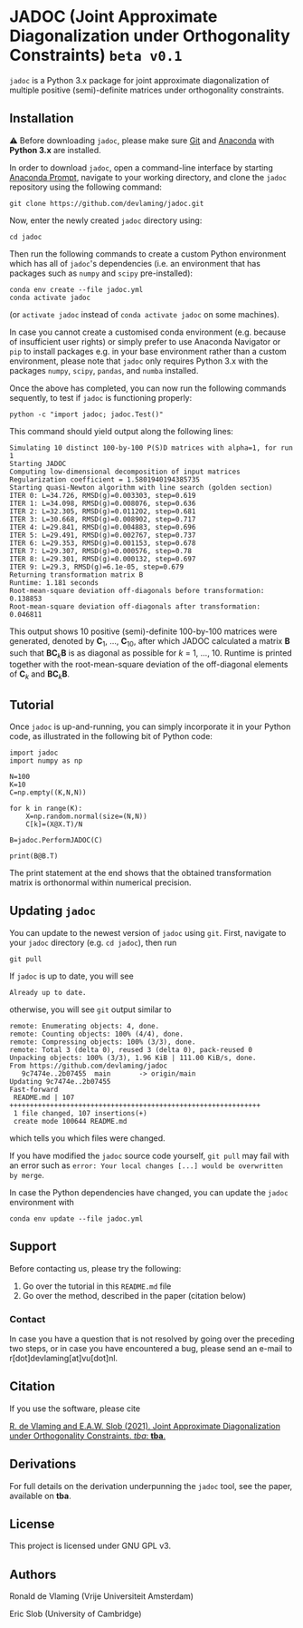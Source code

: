 # JADOC (Joint Approximate Diagonalization under Orthogonality Constraints) `beta v0.1`

`jadoc` is a Python 3.x package for joint approximate diagonalization of multiple positive (semi)-definite matrices under orthogonality constraints.

## Installation

:warning: Before downloading `jadoc`, please make sure [Git](https://git-scm.com/downloads) and [Anaconda](https://www.anaconda.com/) with **Python 3.x** are installed.

In order to download `jadoc`, open a command-line interface by starting [Anaconda Prompt](https://docs.anaconda.com/anaconda/user-guide/getting-started/), navigate to your working directory, and clone the `jadoc` repository using the following command:

```  
git clone https://github.com/devlaming/jadoc.git
```

Now, enter the newly created `jadoc` directory using:

```
cd jadoc
```

Then run the following commands to create a custom Python environment which has all of `jadoc`'s dependencies (i.e. an environment that has packages such as `numpy` and `scipy` pre-installed):

```
conda env create --file jadoc.yml
conda activate jadoc
```

(or `activate jadoc` instead of `conda activate jadoc` on some machines).

In case you cannot create a customised conda environment (e.g. because of insufficient user rights) or simply prefer to use Anaconda Navigator or `pip` to install packages e.g. in your base environment rather than a custom environment, please note that `jadoc` only requires Python 3.x with the packages `numpy`, `scipy`, `pandas`, and `numba` installed.

Once the above has completed, you can now run the following commands sequently, to test if `jadoc` is functioning properly:

```
python -c "import jadoc; jadoc.Test()"
```

This command should yield output along the following lines:
```
Simulating 10 distinct 100-by-100 P(S)D matrices with alpha=1, for run 1
Starting JADOC
Computing low-dimensional decomposition of input matrices
Regularization coefficient = 1.5801940194385735
Starting quasi-Newton algorithm with line search (golden section)
ITER 0: L=34.726, RMSD(g)=0.003303, step=0.619
ITER 1: L=34.098, RMSD(g)=0.008076, step=0.636
ITER 2: L=32.305, RMSD(g)=0.011202, step=0.681
ITER 3: L=30.668, RMSD(g)=0.008902, step=0.717
ITER 4: L=29.841, RMSD(g)=0.004883, step=0.696
ITER 5: L=29.491, RMSD(g)=0.002767, step=0.737
ITER 6: L=29.353, RMSD(g)=0.001153, step=0.678
ITER 7: L=29.307, RMSD(g)=0.000576, step=0.78
ITER 8: L=29.301, RMSD(g)=0.000132, step=0.697
ITER 9: L=29.3, RMSD(g)=6.1e-05, step=0.679
Returning transformation matrix B
Runtime: 1.181 seconds
Root-mean-square deviation off-diagonals before transformation: 0.138853
Root-mean-square deviation off-diagonals after transformation: 0.046811
```

This output shows 10 positive (semi)-definite 100-by-100 matrices were generated, denoted by **C**<sub>1</sub>, ..., **C**<sub>10</sub>, after which JADOC calculated a matrix **B** such that **BC**<sub>*k*</sub>**B** is as diagonal as possible for *k* = 1, ..., 10. Runtime is printed together with the root-mean-square deviation of the off-diagonal elements of **C**<sub>*k*</sub> and **BC**<sub>*k*</sub>**B**.

## Tutorial

Once `jadoc` is up-and-running, you can simply incorporate it in your Python code, as illustrated in the following bit of Python code:

```
import jadoc
import numpy as np

N=100
K=10
C=np.empty((K,N,N))

for k in range(K):
    X=np.random.normal(size=(N,N))
    C[k]=(X@X.T)/N

B=jadoc.PerformJADOC(C)

print(B@B.T)
```

The print statement at the end shows that the obtained transformation matrix is orthonormal within numerical precision.

## Updating `jadoc`

You can update to the newest version of `jadoc` using `git`. First, navigate to your `jadoc` directory (e.g. `cd jadoc`), then run
```
git pull
```
If `jadoc` is up to date, you will see 
```
Already up to date.
```
otherwise, you will see `git` output similar to 
```
remote: Enumerating objects: 4, done.
remote: Counting objects: 100% (4/4), done.
remote: Compressing objects: 100% (3/3), done.
remote: Total 3 (delta 0), reused 3 (delta 0), pack-reused 0
Unpacking objects: 100% (3/3), 1.96 KiB | 111.00 KiB/s, done.
From https://github.com/devlaming/jadoc
   9c7474e..2b07455  main       -> origin/main
Updating 9c7474e..2b07455
Fast-forward
 README.md | 107 ++++++++++++++++++++++++++++++++++++++++++++++++++++++++++++++
 1 file changed, 107 insertions(+)
 create mode 100644 README.md
 ```
which tells you which files were changed.

If you have modified the `jadoc` source code yourself, `git pull` may fail with an error such as `error: Your local changes [...] would be overwritten by merge`. 

In case the Python dependencies have changed, you can update the `jadoc` environment with

```
conda env update --file jadoc.yml
```

## Support

Before contacting us, please try the following:

1. Go over the tutorial in this `README.md` file
2. Go over the method, described in the paper (citation below)

### Contact

In case you have a question that is not resolved by going over the preceding two steps, or in case you have encountered a bug, please send an e-mail to r\[dot\]devlaming\[at\]vu\[dot\]nl.

## Citation

If you use the software, please cite

[R. de Vlaming and E.A.W. Slob (2021). Joint Approximate Diagonalization under Orthogonality Constraints. *tba*: **tba**.](tba)

## Derivations

For full details on the derivation underpunning the `jadoc` tool, see the paper, available on **tba**.

## License

This project is licensed under GNU GPL v3.

## Authors

Ronald de Vlaming (Vrije Universiteit Amsterdam)

Eric Slob (University of Cambridge)
